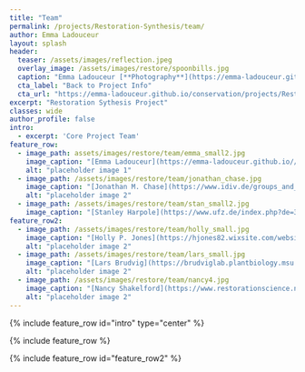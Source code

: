```yaml
---
title: "Team"
permalink: /projects/Restoration-Synthesis/team/
author: Emma Ladouceur
layout: splash
header:
  teaser: /assets/images/reflection.jpeg
  overlay_image: /assets/images/restore/spoonbills.jpg
  caption: "Emma Ladouceur [**Photography**](https://emma-ladouceur.github.io/conservation/portfolio-archive/)"
  cta_label: "Back to Project Info"
  cta_url: "https://emma-ladouceur.github.io/conservation/projects/Restoration-Synthesis/"
excerpt: "Restoration Sythesis Project"
classes: wide
author_profile: false
intro: 
  - excerpt: 'Core Project Team'
feature_row:
  - image_path: assets/images/restore/team/emma_small2.jpg
    image_caption: "[Emma Ladouceur](https://emma-ladouceur.github.io//conservation/about/), Organiser, Postdoc, Biodiversity Synthesis & Physiological Diversity, iDiv"
    alt: "placeholder image 1"
  - image_path: /assets/images/restore/team/jonathan_chase.jpg
    image_caption: "[Jonathan M. Chase](https://www.idiv.de/groups_and_people/core_groups/synthesis.html), Professor, Biodiversity Synthesis, iDiv"
    alt: "placeholder image 2"
  - image_path: /assets/images/restore/team/stan_small2.jpg
    image_caption: "[Stanley Harpole](https://www.ufz.de/index.php?de=34230), Professor, Physiological Diversity, iDiv"
feature_row2:
  - image_path: /assets/images/restore/team/holly_small.jpg
    image_caption: "[Holly P. Jones](https://hjones82.wixsite.com/website), Associate Professor, Biological Sciences, Northern Illinois University"
    alt: "placeholder image 2"
  - image_path: /assets/images/restore/team/lars_small.jpg
    image_caption: "[Lars Brudvig](https://brudviglab.plantbiology.msu.edu/), Associate Professor, Plant Biology, Michigan State University"
    alt: "placeholder image 2"
  - image_path: /assets/images/restore/team/nancy4.jpg
    image_caption: "[Nancy Shakelford](https://www.restorationscience.net/), Postdoc, Institute of Arctic & Alpine Research, University of Colorado Boulder"
    alt: "placeholder image 2"
---
```


{% include feature_row id="intro" type="center" %}

{% include feature_row %}

{% include feature_row id="feature_row2"  %}

